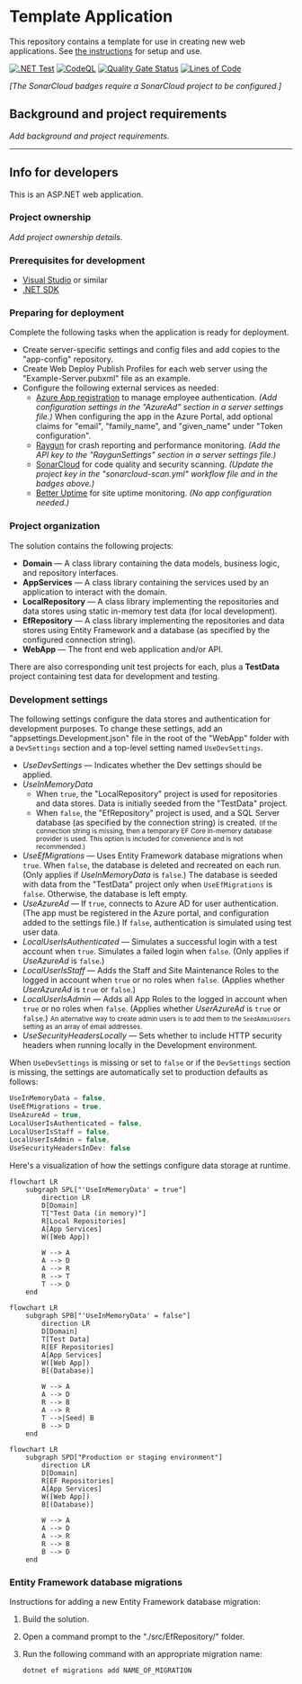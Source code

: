 # Template Application

This repository contains a template for use in creating new web applications. See [the instructions](TEMPLATE-HOW-TO.md) for setup and use.

[![.NET Test](https://github.com/gaepdit/template-app/actions/workflows/dotnet-test.yml/badge.svg)](https://github.com/gaepdit/template-app/actions/workflows/dotnet-test.yml)
[![CodeQL](https://github.com/gaepdit/template-app/actions/workflows/codeql-analysis.yml/badge.svg)](https://github.com/gaepdit/template-app/actions/workflows/codeql-analysis.yml)
[![Quality Gate Status](https://sonarcloud.io/api/project_badges/measure?project=gaepdit_template-app&metric=alert_status)](https://sonarcloud.io/summary/new_code?id=gaepdit_template-app)
[![Lines of Code](https://sonarcloud.io/api/project_badges/measure?project=gaepdit_template-app&metric=ncloc)](https://sonarcloud.io/summary/new_code?id=gaepdit_template-app)

*[The SonarCloud badges require a SonarCloud project to be configured.]*

## Background and project requirements

*Add background and project requirements.*

---

## Info for developers

This is an ASP.NET web application.

### Project ownership

*Add project ownership details.*

### Prerequisites for development

+ [Visual Studio](https://www.visualstudio.com/vs/) or similar
+ [.NET SDK](https://dotnet.microsoft.com/download)

### Preparing for deployment

Complete the following tasks when the application is ready for deployment.

* Create server-specific settings and config files and add copies to the "app-config" repository.
* Create Web Deploy Publish Profiles for each web server using the "Example-Server.pubxml" file as an example.
* Configure the following external services as needed:
    - [Azure App registration](https://portal.azure.com/#view/Microsoft_AAD_RegisteredApps/ApplicationsListBlade) to manage employee authentication. *(Add configuration settings in the "AzureAd" section in a server settings file.)*
      When configuring the app in the Azure Portal, add optional claims for "email", "family_name", and "given_name" under "Token configuration".
    - [Raygun](https://app.raygun.com/) for crash reporting and performance monitoring. *(Add the API key to the "RaygunSettings" section in a server settings file.)*
    - [SonarCloud](https://sonarcloud.io/projects) for code quality and security scanning. *(Update the project key in the "sonarcloud-scan.yml" workflow file and in the badges above.)*
    - [Better Uptime](https://betterstack.com/better-uptime) for site uptime monitoring. *(No app configuration needed.)*

### Project organization

The solution contains the following projects:

* **Domain** — A class library containing the data models, business logic, and repository interfaces.
* **AppServices** — A class library containing the services used by an application to interact with the domain.
* **LocalRepository** — A class library implementing the repositories and data stores using static in-memory test data (for local development).
* **EfRepository** — A class library implementing the repositories and data stores using Entity Framework and a database (as specified by the configured connection string).
* **WebApp** — The front end web application and/or API.

There are also corresponding unit test projects for each, plus a **TestData** project containing test data for development and testing.

### Development settings

The following settings configure the data stores and authentication for development purposes. To change these settings, add an "appsettings.Development.json" file in the root of the "WebApp" folder with a `DevSettings` section and a top-level setting named `UseDevSettings`.

- *UseDevSettings* — Indicates whether the Dev settings should be applied.
- *UseInMemoryData*
    - When `true`, the "LocalRepository" project is used for repositories and data stores. Data is initially seeded from the "TestData" project. 
    - When `false`, the "EfRepository" project is used, and a SQL Server database (as specified by the connection string) is created. <small>(If the connection string is missing, then a temporary EF Core in-memory database provider is used. This option is included for convenience and is not recommended.)</small>
- *UseEfMigrations* — Uses Entity Framework database migrations when `true`. When `false`, the database is deleted and recreated on each run. (Only applies if *UseInMemoryData* is `false`.) The database is seeded with data from the "TestData" project only when `UseEfMigrations` is `false`. Otherwise, the database is left empty.
- *UseAzureAd* — If `true`, connects to Azure AD for user authentication. (The app must be registered in the Azure portal, and configuration added to the settings file.) If `false`, authentication is simulated using test user data.
- *LocalUserIsAuthenticated* — Simulates a successful login with a test account when `true`. Simulates a failed login when `false`. (Only applies if *UseAzureAd* is `false`.)
- *LocalUserIsStaff* — Adds the Staff and Site Maintenance Roles to the logged in account when `true` or no roles when `false`. (Applies whether *UserAzureAd* is `true` or `false`.)
- *LocalUserIsAdmin* — Adds all App Roles to the logged in account when `true` or no roles when `false`. (Applies whether *UserAzureAd* is `true` or `false`.)     <small>An alternative way to create admin users is to add them to the `SeedAdminUsers` setting as an array of email addresses.</small>
- *UseSecurityHeadersLocally* — Sets whether to include HTTP security headers when running locally in the Development environment.

When `UseDevSettings` is missing or set to `false` or if the `DevSettings` section is missing, the settings are automatically set to production defaults as follows:

```csharp
UseInMemoryData = false,
UseEfMigrations = true,
UseAzureAd = true,
LocalUserIsAuthenticated = false,
LocalUserIsStaff = false,
LocalUserIsAdmin = false,
UseSecurityHeadersInDev: false
```

Here's a visualization of how the settings configure data storage at runtime.

```mermaid
flowchart LR
    subgraph SPL["'UseInMemoryData' = true"]
        direction LR
        D[Domain]
        T["Test Data (in memory)"]
        R[Local Repositories]
        A[App Services]
        W([Web App])

        W --> A
        A --> D
        A --> R
        R --> T
        T --> D
    end
```

```mermaid
flowchart LR
    subgraph SPB["'UseInMemoryData' = false"]
        direction LR
        D[Domain]
        T[Test Data]
        R[EF Repositories]
        A[App Services]
        W([Web App])
        B[(Database)]

        W --> A
        A --> D
        R --> B
        A --> R
        T -->|Seed| B
        B --> D
    end
```

```mermaid
flowchart LR
    subgraph SPD["Production or staging environment"]
        direction LR
        D[Domain]
        R[EF Repositories]
        A[App Services]
        W([Web App])
        B[(Database)]

        W --> A
        A --> D
        A --> R
        R --> B
        B --> D
    end
```

### Entity Framework database migrations

Instructions for adding a new Entity Framework database migration:

1. Build the solution.

2. Open a command prompt to the "./src/EfRepository/" folder.

3. Run the following command with an appropriate migration name:

   `dotnet ef migrations add NAME_OF_MIGRATION`
